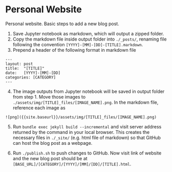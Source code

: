 # Personal Website

Personal website. Basic steps to add a new blog post.

1. Save Jupyter notebook as markdown, which will output a zipped folder.
2. Copy the markdown file inside output folder into `./_posts/`, renaming file following the convention `[YYYY]-[MM]-[DD]-[TITLE].markdown`.
3. Prepend a header of the following format in markdown file

```
---
layout: post
title:  "[TITLE]"
date:   [YYYY]-[MM]-[DD]
categories: [CATEGORY]
---
```

4. The image outputs from Jupyter notebook will be saved in output folder from step 1. Move those images to `./assets/img/[TITLE]_files/[IMAGE_NAME].png`. In the markdown file, reference each image as

```
![png]({{site.baseurl}}/assets/img/[TITLE]_files/[IMAGE_NAME].png)
```

5. Run `bundle exec jekyll build --incremental` and visit server address returned by the command in your local browser. This creates the necessary files in `./_site/` (e.g. html file of markdown) so that GitHub can host the blog post as a webpage.

6. Run `./publish.sh` to push changes to GitHub. Now visit link of website and the new blog post should be at `[BASE_URL]/[CATEGORY]/[YYYY]/[MM]/[DD]/[TITLE].html`. 

